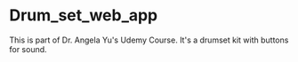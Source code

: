 # Drum_set_web_app
This is part of Dr. Angela Yu's Udemy Course. It's a drumset kit with buttons for sound.
